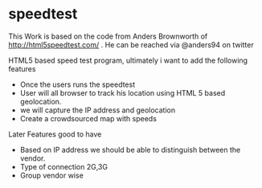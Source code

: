 speedtest
=========
This Work is based on the code from Anders Brownworth of http://html5speedtest.com/ . He can be reached via @anders94 on twitter


HTML5 based speed test program, ultimately i want to add the following features

* Once the users runs the speedtest 
* User will all browser to track his location using HTML 5 based geolocation.
* we will capture the IP address and geolocation
* Create a crowdsourced map with speeds

Later Features good to have 

* Based on IP address we should be able to distinguish between the vendor.
* Type of connection 2G,3G
* Group vendor wise 
